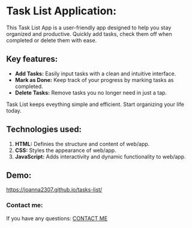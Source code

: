 # Task List Application:

This Task List App is a user-friendly app designed to help you stay organized and productive. Quickly add tasks, check them off when completed or delete them with ease.

## Key features:

- **Add Tasks:** Easily input tasks with a clean and intuitive interface.
- **Mark as Done:** Keep track of your progress by marking tasks as completed.
- **Delete Tasks:** Remove tasks you no longer need in just a tap.

Task List keeps eveything simple and efficient. Start organizing your life today.

## Technologies used:

1. **HTML:** Definies the structure and content of web/app.
2. **CSS:** Styles the appearance of web/app.
3. **JavaScript:** Adds interactivity and dynamic functionality to web/app.

## Demo:

https://joanna2307.github.io/tasks-list/

### Contact me:

If you have any questions: [CONTACT ME](mailto:joanna.gorniak.00@gmail.com)
